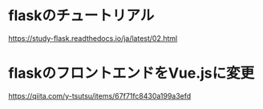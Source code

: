 # flaskのチュートリアル

https://study-flask.readthedocs.io/ja/latest/02.html

# flaskのフロントエンドをVue.jsに変更

https://qiita.com/y-tsutsu/items/67f71fc8430a199a3efd
